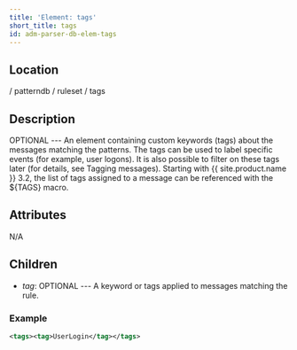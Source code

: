 ```yaml
---
title: 'Element: tags'
short_title: tags
id: adm-parser-db-elem-tags
---
```


## Location

/ patterndb / ruleset / tags

## Description

OPTIONAL --- An element containing custom keywords (tags) about the
messages matching the patterns. The tags can be used to label specific
events (for example, user logons). It is also possible to filter on
these tags later (for details, see Tagging messages). Starting with
{{ site.product.name }} 3.2, the list of tags assigned to a
message can be referenced with the ${TAGS} macro.

## Attributes

N/A

## Children

- *tag*: OPTIONAL --- A keyword or tags applied to messages matching
    the rule.

### Example

```xml
<tags><tag>UserLogin</tag></tags>
```
